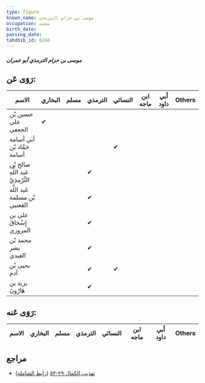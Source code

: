 ```yaml
---
type: figure
known_name: موسى بن حزام الترمذي
occupation: محدث
birth_date:
passing_date:
tahdhib_id: 6248
---
```

##### موسى بن حزام الترمذي أبو عمران

## رَوَى عَن:
| الاسم                               | البخاري | مسلم | الترمذي | النسائي | ابن ماجه | أبي داود | Others |
| ----------------------------------- | ------- | ---- | ------- | ------- | -------- | -------- | ------ |
| حسين بْن علي الجعفي                 | ✔       |      |         |         |          |          |        |
| أبي أسامة حَمَّاد بْن أسامة         |         |      |         | ✔       |          |          |        |
| صالح بْن عَبد اللَّهِ التِّرْمِذِيّ |         |      | ✔       |         |          |          |        |
| عَبد اللَّه بْن مسلمة القعنبي       |         |      | ✔       |         |          |          |        |
| علي بن إِسْحَاقَ المروزي            |         |      | ✔       |         |          |          |        |
| محمد بْن بشر العبدي                 |         |      | ✔       |         |          |          |        |
| يحيى بْن آدم                        |         |      | ✔       | ✔       |          |          |        |
| يزيد بن هَارُونَ                    |         |      | ✔       |         |          |          |        |
## رَوَى عَنه:
| الاسم | البخاري | مسلم | الترمذي | النسائي | ابن ماجه | أبي داود | Others |
| ----- | ------- | ---- | ------- | ------- | -------- | -------- | ------ |
## مراجع
- [تهذيب الكمال ٢٩-٥٣](obsidian://open?vault=Tahdhib-al-Kamal&file=Figures/٦٢٤٨-موسى%20بن%20حزام%20الترمذي%20أبو%20عمران) ([رابط الشاملة](https://shamela.ws/book/3722/15624))